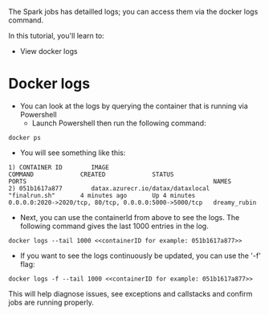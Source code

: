 The Spark jobs has detailled logs; you can access them via the docker logs command.

In this tutorial, you'll learn to:
 - View docker logs

# Docker logs
 - You can look at the logs by querying the container that is running via Powershell
   - Launch Powershell then run the following command:
```
docker ps
```

 - You will see something like this:</br>

```
1) CONTAINER ID        IMAGE                                         COMMAND             CREATED             STATUS              PORTS                                                    NAMES
2) 051b1617a877        datax.azurecr.io/datax/dataxlocal   "finalrun.sh"       4 minutes ago       Up 4 minutes        0.0.0.0:2020->2020/tcp, 80/tcp, 0.0.0.0:5000->5000/tcp   dreamy_rubin
```
  - Next, you can use the containerId from above to see the logs.  The following command gives the last 1000 entries in the log.  
```
docker logs --tail 1000 <<containerID for example: 051b1617a877>>
```

  - If you want to see the logs continuously be updated, you can use the '-f' flag:  
```
docker logs -f --tail 1000 <<containerID for example: 051b1617a877>>
```

This will help diagnose issues, see exceptions and callstacks and confirm jobs are running properly.